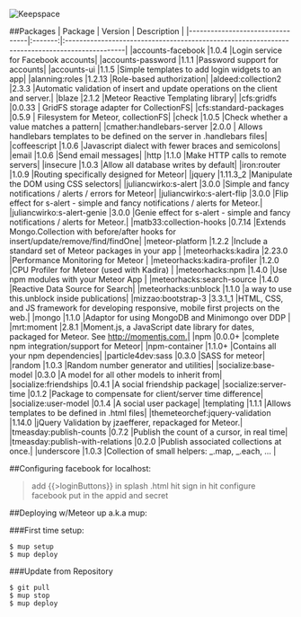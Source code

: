 ![Keepspace](http://i.imgur.com/sYK8xa8.png)


##Packages
| Package                         | Version | Description |
|---------------------------------|:-------:|:----------------------------------------------------------------------------------------------|
|accounts-facebook                |1.0.4    |Login service for Facebook accounts|
|accounts-password                |1.1.1    |Password support for accounts|
|accounts-ui                      |1.1.5    |Simple templates to add login widgets to an app|
|alanning:roles                   |1.2.13   |Role-based authorization|
|aldeed:collection2               |2.3.3    |Automatic validation of insert and update operations on the client and server.|
|blaze                            |2.1.2    |Meteor Reactive Templating library|
|cfs:gridfs                       |0.0.33   |  GridFS storage adapter for CollectionFS|
|cfs:standard-packages            |0.5.9    |  Filesystem for Meteor, collectionFS|
|check                            |1.0.5    |Check whether a value matches a pattern|
|cmather:handlebars-server        |2.0.0    |  Allows handlebars templates to be defined on the server in .handlebars files|
|coffeescript                     |1.0.6    |Javascript dialect with fewer braces and semicolons|
|email                            |1.0.6    |Send email messages|
|http                             |1.1.0    |Make HTTP calls to remote servers|
|insecure                         |1.0.3    |Allow all database writes by default|
|iron:router                      |1.0.9    |Routing specifically designed for Meteor|
|jquery                           |1.11.3_2 |Manipulate the DOM using CSS selectors|
|juliancwirko:s-alert             |3.0.0    |Simple and fancy notifications / alerts / errors for Meteor|
|juliancwirko:s-alert-flip        |3.0.0    |Flip effect for s-alert - simple and fancy notifications / alerts for Meteor.|
|juliancwirko:s-alert-genie       |3.0.0    |Genie effect for s-alert - simple and fancy notifications / alerts for Meteor.|
|matb33:collection-hooks          |0.7.14   |Extends Mongo.Collection with before/after hooks for insert/update/remove/find/findOne| 
|meteor-platform                  |1.2.2    |Include a standard set of Meteor packages in your app |
|meteorhacks:kadira               |2.23.0   |Performance Monitoring for Meteor |
|meteorhacks:kadira-profiler      |1.2.0    |CPU Profiler for Meteor (used with Kadira) |
|meteorhacks:npm                  |1.4.0    |Use npm modules with your Meteor App |
|meteorhacks:search-source        |1.4.0    |Reactive Data Source for Search|
|meteorhacks:unblock              |1.1.0    |a way to use this.unblock inside publications|
|mizzao:bootstrap-3               |3.3.1_1  |HTML, CSS, and JS framework for developing responsive, mobile first projects on the web.|
|mongo                            |1.1.0    |Adaptor for using MongoDB and Minimongo over DDP |
|mrt:moment                       |2.8.1    |Moment.js, a JavaScript date library for dates, packaged for Meteor. See http://momentjs.com.|
|npm                              |0.0.0+   |complete npm integration/support for Meteor|
|npm-container                    |1.1.0+   |Contains all your npm dependencies|
|particle4dev:sass                |0.3.0    |SASS for meteor|
|random                           |1.0.3    |Random number generator and utilities|
|socialize:base-model             |0.3.0    |A model for all other models to inherit from| 
|socialize:friendships            |0.4.1    |A social friendship package|
|socialize:server-time            |0.1.2    |Package to compensate for client/server time difference|
|socialize:user-model             |0.1.4    |A social user package|
|templating                       |1.1.1    |Allows templates to be defined in .html files|
|themeteorchef:jquery-validation  |1.14.0   |jQuery Validation by jzaefferer, repackaged for Meteor.|
|tmeasday:publish-counts          |0.7.2    |Publish the count of a cursor, in real time|
|tmeasday:publish-with-relations  |0.2.0    |Publish associated collections at once.|
|underscore                       |1.0.3    |Collection of small helpers: _.map, _.each, ... |


##Configuring facebook for localhost:

> add {{>loginButtons}} in splash .html 
> hit sign in
> hit configure facebook
> put in the appid and secret 


##Deploying w/Meteor up a.k.a mup:

###First time setup: 

```
$ mup setup
$ mup deploy
```

###Update from Repository

```
$ git pull 
$ mup stop
$ mup deploy
```
